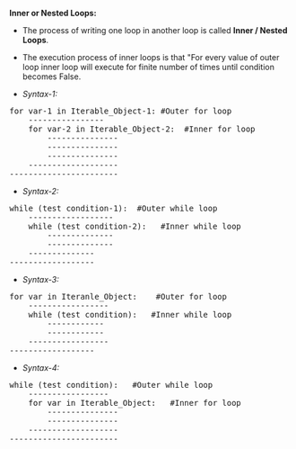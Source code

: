 **Inner or Nested Loops:**
- The process of writing one loop in another loop is called **Inner / Nested Loops**.
- The execution process of inner loops is that "For every value of outer loop inner loop will execute for finite number of times until condition becomes False.

- *Syntax-1:*
<pre>
for var-1 in Iterable_Object-1: #Outer for loop
    ----------------
    for var-2 in Iterable_Object-2:  #Inner for loop
        ---------------
        ---------------
        ---------------
    -------------------
-----------------------</pre>
        
- _Syntax-2:_
<pre>
while (test condition-1):  #Outer while loop
    ------------------
    while (test condition-2):   #Inner while loop
        --------------
        --------------
    --------------
------------------</pre>

- _Syntax-3:_
<pre>
for var in Iteranle_Object:    #Outer for loop
    -----------------
    while (test condition):   #Inner while loop
        ------------
        ------------
    -----------------
------------------</pre>

- _Syntax-4:_
<pre>
while (test condition):   #Outer while loop
    -----------------
    for var in Iterable_Object:   #Inner for loop
        ---------------
        ---------------
    -------------------
-----------------------</pre>
